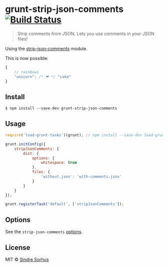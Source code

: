 # grunt-strip-json-comments [![Build Status](https://travis-ci.org/sindresorhus/grunt-strip-json-comments.svg?branch=master)](https://travis-ci.org/sindresorhus/grunt-strip-json-comments)

> Strip comments from JSON. Lets you use comments in your JSON files!

Using the [strip-json-comments](https://github.com/sindresorhus/strip-json-comments) module.

This is now possible:

```js
{
	// rainbows
	"unicorn": /* ❤ */ "cake"
}
```


## Install

```
$ npm install --save-dev grunt-strip-json-comments
```


## Usage

```js
require('load-grunt-tasks')(grunt); // npm install --save-dev load-grunt-tasks

grunt.initConfig({
	stripJsonComments: {
		dist: {
			options: {
				whitespace: true
			},
			files: {
				'without.json': 'with-comments.json'
			}
		}
	}
});

grunt.registerTask('default', ['stripJsonComments']);
```


## Options

See the `strip-json-comments` [options](https://github.com/sindresorhus/strip-json-comments#options).


## License

MIT © [Sindre Sorhus](https://sindresorhus.com)
